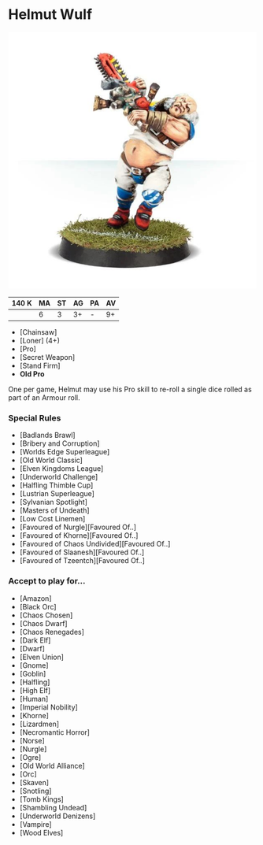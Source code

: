 # Helmut Wulf

![](../media/starplayers/HelmutWulf01.jpg)

| 140 K  | MA | ST | AG | PA | AV |
| --- | --- | --- | --- | --- | --- |
| | 6 | 3 | 3+ | - | 9+ |

* [Chainsaw]
* [Loner] (4+)
* [Pro]
* [Secret Weapon]
* [Stand Firm]
* **Old Pro**

One per game, Helmut may use his Pro skill to re-roll a single dice rolled as part of an Armour roll.

### Special Rules
* [Badlands Brawl]
* [Bribery and Corruption]
* [Worlds Edge Superleague]
* [Old World Classic]
* [Elven Kingdoms League]
* [Underworld Challenge]
* [Halfling Thimble Cup]
* [Lustrian Superleague]
* [Sylvanian Spotlight]
* [Masters of Undeath]
* [Low Cost Linemen]
* [Favoured of Nurgle][Favoured Of..]
* [Favoured of Khorne][Favoured Of..]
* [Favoured of Chaos Undivided][Favoured Of..]
* [Favoured of Slaanesh][Favoured Of..]
* [Favoured of Tzeentch][Favoured Of..]

### Accept to play for...
* [Amazon]
* [Black Orc]
* [Chaos Chosen]
* [Chaos Dwarf]
* [Chaos Renegades]
* [Dark Elf]
* [Dwarf]
* [Elven Union]
* [Gnome]
* [Goblin]
* [Halfling]
* [High Elf]
* [Human]
* [Imperial Nobility]
* [Khorne]
* [Lizardmen]
* [Necromantic Horror]
* [Norse]
* [Nurgle]
* [Ogre]
* [Old World Alliance]
* [Orc]
* [Skaven]
* [Snotling]
* [Tomb Kings]
* [Shambling Undead]
* [Underworld Denizens]
* [Vampire]
* [Wood Elves]

